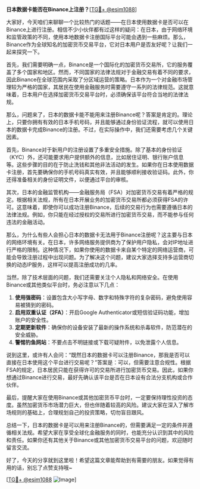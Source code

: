 **日本数据卡能否在Binance上注册？**[[TG💪+ @esim1088](https://t.me/s/esim1088)]

大家好，今天咱们来聊聊一个比较热门的话题——在日本使用数据卡是否可以在Binance上进行注册。相信不少小伙伴都有过这样的疑问：在日本，由于网络环境和监管政策的不同，使用本地数据卡注册国际平台可能会遇到一些麻烦。那么，Binance作为全球知名的加密货币交易平台，它对日本用户是否友好呢？让我们一起来探究一下。

首先，我们需要明确一点，Binance是一个国际化的加密货币交易所，它的服务覆盖了多个国家和地区。然而，不同国家的法律法规对于金融交易有着不同的要求，因此Binance在全球范围内采取了分区域运营的策略。日本作为一个对金融市场管理较为严格的国家，其居民在使用金融服务时需要遵守一系列的法律规范。这就意味着，日本用户在选择加密货币交易平台时，必须确保该平台符合当地的法律法规。

那么，问题来了，日本的数据卡能不能用来注册Binance呢？答案是肯定的。理论上，只要你拥有有效的日本手机号码，并且能够通过身份验证流程，就可以使用日本的数据卡完成Binance的注册。不过，在实际操作中，我们还需要考虑几个关键因素。

首先，Binance对于新用户的注册设置了多重安全措施。除了基本的身份验证（KYC）外，还可能要求用户提供额外的信息，比如居住证明、银行账户信息等。这些步骤的目的在于防止洗钱和其他非法活动的发生。如果你在日本使用数据卡注册，首先要确保你的手机号码真实有效，并且能够顺利接收验证码。此外，你还得准备相关的身份证明文件，以便通过平台的审核。

其次，日本的金融监管机构——金融服务局（FSA）对加密货币交易有着严格的规定。根据相关法规，所有在日本开展业务的加密货币交易所都必须获得FSA的许可。这意味着，即使你可以成功注册Binance，后续的交易行为也需要遵循日本的法律法规。例如，你只能在经过授权的交易所进行加密货币交易，而不能参与任何违法的金融活动。

那么，为什么有些人会担心日本的数据卡无法用于Binance注册呢？这主要与日本的网络环境有关。在日本，许多网络服务提供商为了保护用户隐私，会对IP地址进行严格的限制。这种情况下，如果你使用的数据卡来自某个特定的网络运营商，可能会导致注册过程中出现问题。为了解决这个问题，建议大家选择支持多运营商切换的动态IP服务，这样可以提高注册成功的几率。

当然，除了技术层面的问题，我们还需要关注个人隐私和网络安全。在使用Binance或其他类似平台时，务必注意以下几点：

1. **使用强密码**：设置包含大小写字母、数字和特殊字符的复杂密码，避免使用容易被猜到的密码。
2. **启用双重认证（2FA）**：开启Google Authenticator或短信验证码功能，增加账户的安全性。
3. **定期更新软件**：确保你的设备安装了最新的操作系统和杀毒软件，防范潜在的安全威胁。
4. **警惕钓鱼网站**：不要点击不明链接或下载可疑附件，以免泄露个人信息。

说到这里，或许有人会问：“既然日本的数据卡可以注册Binance，那我是否可以直接在日本使用这个平台进行交易呢？”答案是：可以，但需要注意合规性。根据FSA的规定，日本居民只能在获得许可的交易所进行加密货币交易。因此，如果你想通过Binance进行交易，最好先确认该平台是否在日本设有合法分支机构或合作伙伴。

最后，提醒大家在使用Binance或其他加密货币平台时，一定要保持理性投资的态度。虽然加密货币市场潜力巨大，但也伴随着较高的风险。建议大家在深入了解市场规则的基础上，合理规划自己的投资策略，切勿盲目跟风。

总结一下，日本的数据卡是可以用来注册Binance的，但需要满足一定的条件并遵循相关法规。希望大家在享受全球化金融服务的同时，也能充分认识到其中的风险和责任。如果你还有其他关于Binance或其他加密货币交易平台的问题，欢迎随时留言交流。

好了，今天的分享就到这里啦！希望这篇文章能帮助到有需要的朋友。如果觉得有用的话，别忘了点赞支持哦~

[[TG💪+ @esim1088](https://t.me/s/esim1088) ![Image](https://i.postimg.cc/4NQfJmqS/Snipaste-2025-05-13-00-14-12.png)]